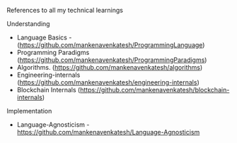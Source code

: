 References to all my technical learnings

Understanding
- Language Basics - (https://github.com/mankenavenkatesh/ProgrammingLanguage)
- Programming Paradigms (https://github.com/mankenavenkatesh/ProgrammingParadigms)
- Algorithms. (https://github.com/mankenavenkatesh/algorithms)
- Engineering-internals (https://github.com/mankenavenkatesh/engineering-internals)
- Blockchain Internals (https://github.com/mankenavenkatesh/blockchain-internals)

Implementation
- Language-Agnosticism - https://github.com/mankenavenkatesh/Language-Agnosticism
